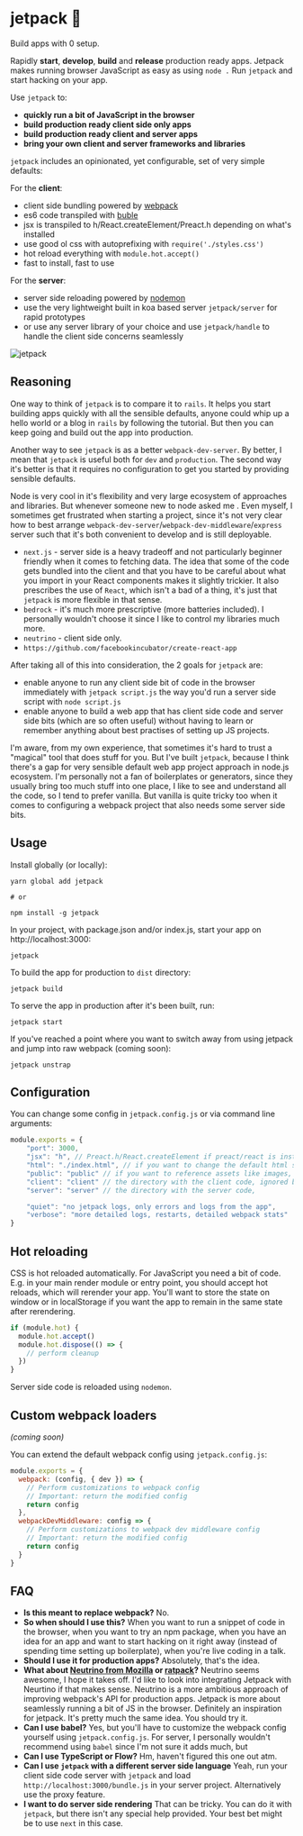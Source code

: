 # jetpack 🚀

Build apps with 0 setup.

Rapidly **start**, **develop**, **build** and **release** production ready apps. Jetpack makes running browser JavaScript as easy as using `node .` Run `jetpack` and start hacking on your app.

Use `jetpack` to:

* **quickly run a bit of JavaScript in the browser**
* **build production ready client side only apps**
* **build production ready client and server apps**
* **bring your own client and server frameworks and libraries**

`jetpack` includes an opinionated, yet configurable, set of very simple defaults:

For the **client**:
- client side bundling powered by [webpack](https://webpack.js.org/)
- es6 code transpiled with [buble](https://buble.surge.sh/guide/)
- jsx is transpiled to h/React.createElement/Preact.h depending on what's installed
- use good ol css with autoprefixing with `require('./styles.css')`
- hot reload everything with `module.hot.accept()`
- fast to install, fast to use

For the **server**:

- server side reloading powered by [nodemon](github.com/nodemon/nodemon)
- use the very lightweight built in koa based server `jetpack/server` for rapid prototypes
- or use any server library of your choice and use `jetpack/handle` to handle the client side concerns seamlessly

![jetpack](https://cloud.githubusercontent.com/assets/324440/23823107/1e3336a4-0653-11e7-883e-2f6b9dbbc20b.png)

## Reasoning

One way to think of `jetpack` is to compare it to `rails`. It helps you start building apps quickly with all the sensible defaults, anyone could whip up a hello world or a blog in `rails` by following the tutorial. But then you can keep going and build out the app into production.

Another way to see `jetpack` is as a better `webpack-dev-server`. By better, I mean that `jetpack` is useful both for `dev` and `production`. The second way it's better is that it requires no configuration to get you started by providing sensible defaults.

Node is very cool in it's flexibility and very large ecosystem of approaches and libraries. But whenever someone new to node asked me . Even myself, I sometimes get frustrated when starting a project, since it's not very clear how to best arrange `webpack-dev-server`/`webpack-dev-middleware`/`express` server such that it's both convenient to develop and is still deployable.

* `next.js` - server side is a heavy tradeoff and not particularly beginner friendly when it comes to fetching data. The idea that some of the code gets bundled into the client and that you have to be careful about what you import in your React components makes it slightly trickier. It also prescribes the use of `React`, which isn't a bad of a thing, it's just that `jetpack` is more flexible in that sense.
* `bedrock` - it's much more prescriptive (more batteries included). I personally wouldn't choose it since I like to control my libraries much more.
* `neutrino` - client side only.
* `https://github.com/facebookincubator/create-react-app`

After taking all of this into consideration, the 2 goals for `jetpack` are:

* enable anyone to run any client side bit of code in the browser immediately with `jetpack script.js` the way you'd run a server side script with `node script.js`
* enable anyone to build a web app that has client side code and server side bits (which are so often useful) without having to learn or remember anything about best practises of setting up JS projects.

I'm aware, from my own experience, that sometimes it's hard to trust a "magical" tool that does stuff for you. But I've built `jetpack`, because I think there's a gap for very sensible default web app project approach in node.js ecosystem. I'm personally not a fan of boilerplates or generators, since they usually bring too much stuff into one place, I like to see and understand all the code, so I tend to prefer vanilla. But vanilla is quite tricky too when it comes to configuring a webpack project that also needs some server side bits.

## Usage

Install globally (or locally):

    yarn global add jetpack

    # or

    npm install -g jetpack

In your project, with package.json and/or index.js, start your app on http://localhost:3000:

    jetpack

To build the app for production to `dist` directory:

    jetpack build

To serve the app in production after it's been built, run:

    jetpack start

If you've reached a point where you want to switch away from using jetpack and jump into raw webpack (coming soon):

    jetpack unstrap

## Configuration

You can change some config in `jetpack.config.js` or via command line arguments:

```js
module.exports = {
    "port": 3000,
    "jsx": "h", // Preact.h/React.createElement if preact/react is installed
    "html": "./index.html", // if you want to change the default html served
    "public": "public" // if you want to reference assets like images,
    "client": "client" // the directory with the client code, ignored by nodemon
    "server": "server" // the directory with the server code,

    "quiet": "no jetpack logs, only errors and logs from the app",
    "verbose": "more detailed logs, restarts, detailed webpack stats"
}
```

## Hot reloading

CSS is hot reloaded automatically. For JavaScript you need a bit of code. E.g. in your main render module or entry point, you should accept hot reloads, which will rerender your app. You'll want to store the state on window or in localStorage if you want the app to remain in the same state after rerendering.

```js
if (module.hot) {
  module.hot.accept()
  module.hot.dispose(() => {
    // perform cleanup
  })
}
```

Server side code is reloaded using `nodemon`.

## Custom webpack loaders

*(coming soon)*

You can extend the default webpack config using `jetpack.config.js`:

```js
module.exports = {
  webpack: (config, { dev }) => {
    // Perform customizations to webpack config
    // Important: return the modified config
    return config
  },
  webpackDevMiddleware: config => {
    // Perform customizations to webpack dev middleware config
    // Important: return the modified config
    return config
  }
}
```

## FAQ

* **Is this meant to replace webpack?** No.
* **So when should I use this?** When you want to run a snippet of code in the browser, when you want to try an npm package, when you have an idea for an app and want to start hacking on it right away (instead of spending time setting up boilerplate), when you're live coding in a talk.
* **Should I use it for production apps?** Absolutely, that's the idea.
* **What about [Neutrino from Mozilla](https://neutrino.js.org/) or [ratpack](https://github.com/threepointone/ratpack)?** Neutrino seems awesome, I hope it takes off. I'd like to look into integrating Jetpack with Neurtino if that makes sense. Neutrino is a more ambitious approach of improving webpack's API for production apps. Jetpack is more about seamlessly running a bit of JS in the browser. Definitely an inspiration for jetpack. It's pretty much the same idea. You should try it.
* **Can I use babel?** Yes, but you'll have to customize the webpack config yourself using `jetpack.config.js`. For server, I personally wouldn't recommend using `babel` since I'm not sure it adds much, but 
* **Can I use TypeScript or Flow?** Hm, haven't figured this one out atm.
* **Can I use `jetpack` with a different server side language** Yeah, run your client side code server with `jetpack` and load `http://localhost:3000/bundle.js` in your server project. Alternatively use the proxy feature.
* **I want to do server side rendering** That can be tricky. You can do it with `jetpack`, but there isn't any special help provided. Your best bet might be to use `next` in this case.
